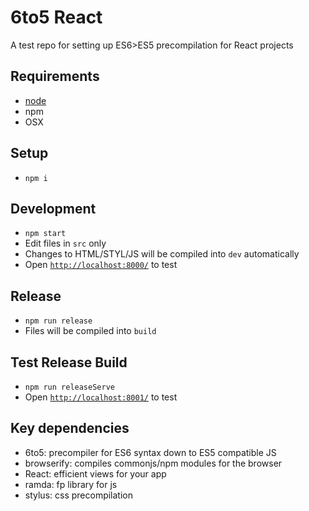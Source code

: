 # 6to5 React

A test repo for setting up ES6>ES5 precompilation for React projects

## Requirements

- [node](http://nodejs.org/)
- npm
- OSX

## Setup

- `npm i`

## Development

- `npm start`
- Edit files in `src` only
- Changes to HTML/STYL/JS will be compiled into `dev` automatically
- Open [`http://localhost:8000/`](http://localhost:8000/) to test

## Release

- `npm run release`
- Files will be compiled into `build`

## Test Release Build

- `npm run releaseServe`
- Open [`http://localhost:8001/`](http://localhost:8001/) to test

## Key dependencies

- 6to5: precompiler for ES6 syntax down to ES5 compatible JS
- browserify: compiles commonjs/npm modules for the browser
- React: efficient views for your app
- ramda: fp library for js
- stylus: css precompilation